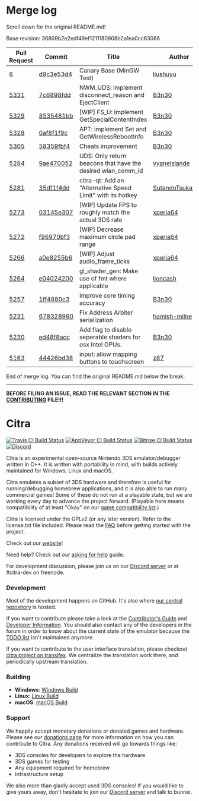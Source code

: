 # Merge log

Scroll down for the original README.md!

Base revision: 36809b2e2edf49ef1211180908b2a1ea0cc63066

|Pull Request|Commit|Title|Author|Merged?|
|----|----|----|----|----|
|[6](https://github.com/citra-emu/citra-canary/pull/6)|[d9c3e53d4](https://github.com/citra-emu/citra-canary/pull/6/files/)|Canary Base (MinGW Test)|[liushuyu](https://github.com/liushuyu)|Yes|
|[5331](https://github.com/citra-emu/citra/pull/5331)|[7c6898fdd](https://github.com/citra-emu/citra/pull/5331/files/)|NWM_UDS: implement disconnect_reason and EjectClient|[B3n30](https://github.com/B3n30)|Yes|
|[5329](https://github.com/citra-emu/citra/pull/5329)|[8535481bb](https://github.com/citra-emu/citra/pull/5329/files/)|[WIP] FS_U: implement GetSpecialContentIndex|[B3n30](https://github.com/B3n30)|Yes|
|[5328](https://github.com/citra-emu/citra/pull/5328)|[0af8f1f9c](https://github.com/citra-emu/citra/pull/5328/files/)|APT: implement Set and GetWirelessRebootInfo|[B3n30](https://github.com/B3n30)|Yes|
|[5305](https://github.com/citra-emu/citra/pull/5305)|[58359fbf4](https://github.com/citra-emu/citra/pull/5305/files/)|Cheats improvement|[B3n30](https://github.com/B3n30)|Yes|
|[5284](https://github.com/citra-emu/citra/pull/5284)|[9ae470052](https://github.com/citra-emu/citra/pull/5284/files/)|UDS: Only return beacons that have the desired wlan_comm_id|[vvanelslande](https://github.com/vvanelslande)|Yes|
|[5281](https://github.com/citra-emu/citra/pull/5281)|[35df1f4dd](https://github.com/citra-emu/citra/pull/5281/files/)|citra-qt: Add an "Alternative Speed Limit" with its hotkey|[SutandoTsukai181](https://github.com/SutandoTsukai181)|Yes|
|[5273](https://github.com/citra-emu/citra/pull/5273)|[03145e307](https://github.com/citra-emu/citra/pull/5273/files/)|[WIP] Update FPS to roughly match the actual 3DS rate|[xperia64](https://github.com/xperia64)|Yes|
|[5272](https://github.com/citra-emu/citra/pull/5272)|[f96970bf3](https://github.com/citra-emu/citra/pull/5272/files/)|[WIP] Decrease maximum circle pad range|[xperia64](https://github.com/xperia64)|Yes|
|[5266](https://github.com/citra-emu/citra/pull/5266)|[a0e8255b6](https://github.com/citra-emu/citra/pull/5266/files/)|[WIP] Adjust audio_frame_ticks|[xperia64](https://github.com/xperia64)|Yes|
|[5264](https://github.com/citra-emu/citra/pull/5264)|[e04024200](https://github.com/citra-emu/citra/pull/5264/files/)|gl_shader_gen: Make use of fmt where applicable|[lioncash](https://github.com/lioncash)|Yes|
|[5257](https://github.com/citra-emu/citra/pull/5257)|[1ff4880c3](https://github.com/citra-emu/citra/pull/5257/files/)|Improve core timing accuracy|[B3n30](https://github.com/B3n30)|Yes|
|[5231](https://github.com/citra-emu/citra/pull/5231)|[678328990](https://github.com/citra-emu/citra/pull/5231/files/)|Fix Address Arbiter serialization|[hamish-milne](https://github.com/hamish-milne)|Yes|
|[5230](https://github.com/citra-emu/citra/pull/5230)|[ed48f8acc](https://github.com/citra-emu/citra/pull/5230/files/)|Add flag to disable seperable shaders for osx Intel GPUs. |[B3n30](https://github.com/B3n30)|Yes|
|[5163](https://github.com/citra-emu/citra/pull/5163)|[44426bd38](https://github.com/citra-emu/citra/pull/5163/files/)|input: allow mapping buttons to touchscreen|[z87](https://github.com/z87)|Yes|


End of merge log. You can find the original README.md below the break.

------

**BEFORE FILING AN ISSUE, READ THE RELEVANT SECTION IN THE [CONTRIBUTING](https://github.com/citra-emu/citra/wiki/Contributing#reporting-issues) FILE!!!**

Citra
==============
[![Travis CI Build Status](https://travis-ci.com/citra-emu/citra.svg?branch=master)](https://travis-ci.com/citra-emu/citra)
[![AppVeyor CI Build Status](https://ci.appveyor.com/api/projects/status/sdf1o4kh3g1e68m9?svg=true)](https://ci.appveyor.com/project/bunnei/citra)
[![Bitrise CI Build Status](https://app.bitrise.io/app/4ccd8e5720f0d13b/status.svg?token=H32TmbCwxb3OQ-M66KbAyw&branch=master)](https://app.bitrise.io/app/4ccd8e5720f0d13b)
[![Discord](https://img.shields.io/discord/220740965957107713?color=%237289DA&label=Citra&logo=discord&logoColor=white)](https://discord.gg/FAXfZV9)

Citra is an experimental open-source Nintendo 3DS emulator/debugger written in C++. It is written with portability in mind, with builds actively maintained for Windows, Linux and macOS.

Citra emulates a subset of 3DS hardware and therefore is useful for running/debugging homebrew applications, and it is also able to run many commercial games! Some of these do not run at a playable state, but we are working every day to advance the project forward. (Playable here means compatibility of at least "Okay" on our [game compatibility list](https://citra-emu.org/game).)

Citra is licensed under the GPLv2 (or any later version). Refer to the license.txt file included. Please read the [FAQ](https://citra-emu.org/wiki/faq/) before getting started with the project.

Check out our [website](https://citra-emu.org/)!

Need help? Check out our [asking for help](https://citra-emu.org/help/reference/asking/) guide.

For development discussion, please join us on our [Discord server](https://citra-emu.org/discord/) or at #citra-dev on freenode.

### Development

Most of the development happens on GitHub. It's also where [our central repository](https://github.com/citra-emu/citra) is hosted.

If you want to contribute please take a look at the [Contributor's Guide](https://github.com/citra-emu/citra/wiki/Contributing) and [Developer Information](https://github.com/citra-emu/citra/wiki/Developer-Information). You should also contact any of the developers in the forum in order to know about the current state of the emulator because the [TODO list](https://docs.google.com/document/d/1SWIop0uBI9IW8VGg97TAtoT_CHNoP42FzYmvG1F4QDA) isn't maintained anymore.

If you want to contribute to the user interface translation, please checkout [citra project on transifex](https://www.transifex.com/citra/citra). We centralize the translation work there, and periodically upstream translation.

### Building

* __Windows__: [Windows Build](https://github.com/citra-emu/citra/wiki/Building-For-Windows)
* __Linux__: [Linux Build](https://github.com/citra-emu/citra/wiki/Building-For-Linux)
* __macOS__: [macOS Build](https://github.com/citra-emu/citra/wiki/Building-for-macOS)


### Support
We happily accept monetary donations or donated games and hardware. Please see our [donations page](https://citra-emu.org/donate/) for more information on how you can contribute to Citra. Any donations received will go towards things like:
* 3DS consoles for developers to explore the hardware
* 3DS games for testing
* Any equipment required for homebrew
* Infrastructure setup

We also more than gladly accept used 3DS consoles! If you would like to give yours away, don't hesitate to join our [Discord server](https://citra-emu.org/discord/) and talk to bunnei.
